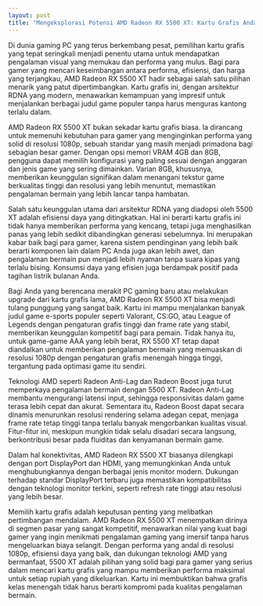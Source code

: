 ```yaml
---
layout: post
title: "Mengeksplorasi Potensi AMD Radeon RX 5500 XT: Kartu Grafis Andal untuk Pengalaman Gaming Seru"
---
```


Di dunia gaming PC yang terus berkembang pesat, pemilihan kartu grafis yang tepat seringkali menjadi penentu utama untuk mendapatkan pengalaman visual yang memukau dan performa yang mulus. Bagi para gamer yang mencari keseimbangan antara performa, efisiensi, dan harga yang terjangkau, AMD Radeon RX 5500 XT hadir sebagai salah satu pilihan menarik yang patut dipertimbangkan. Kartu grafis ini, dengan arsitektur RDNA yang modern, menawarkan kemampuan yang impresif untuk menjalankan berbagai judul game populer tanpa harus menguras kantong terlalu dalam.

AMD Radeon RX 5500 XT bukan sekadar kartu grafis biasa. Ia dirancang untuk memenuhi kebutuhan para gamer yang menginginkan performa yang solid di resolusi 1080p, sebuah standar yang masih menjadi primadona bagi sebagian besar gamer. Dengan opsi memori VRAM 4GB dan 8GB, pengguna dapat memilih konfigurasi yang paling sesuai dengan anggaran dan jenis game yang sering dimainkan. Varian 8GB, khususnya, memberikan keunggulan signifikan dalam menangani tekstur game berkualitas tinggi dan resolusi yang lebih menuntut, memastikan pengalaman bermain yang lebih lancar tanpa hambatan.

Salah satu keunggulan utama dari arsitektur RDNA yang diadopsi oleh 5500 XT adalah efisiensi daya yang ditingkatkan. Hal ini berarti kartu grafis ini tidak hanya memberikan performa yang kencang, tetapi juga menghasilkan panas yang lebih sedikit dibandingkan generasi sebelumnya. Ini merupakan kabar baik bagi para gamer, karena sistem pendinginan yang lebih baik berarti komponen lain dalam PC Anda juga akan lebih awet, dan pengalaman bermain pun menjadi lebih nyaman tanpa suara kipas yang terlalu bising. Konsumsi daya yang efisien juga berdampak positif pada tagihan listrik bulanan Anda.

Bagi Anda yang berencana merakit PC gaming baru atau melakukan upgrade dari kartu grafis lama, AMD Radeon RX 5500 XT bisa menjadi tulang punggung yang sangat baik. Kartu ini mampu menjalankan banyak judul game e-sports populer seperti Valorant, CS:GO, atau League of Legends dengan pengaturan grafis tinggi dan frame rate yang stabil, memberikan keunggulan kompetitif bagi para pemain. Tidak hanya itu, untuk game-game AAA yang lebih berat, RX 5500 XT tetap dapat diandalkan untuk memberikan pengalaman bermain yang memuaskan di resolusi 1080p dengan pengaturan grafis menengah hingga tinggi, tergantung pada optimasi game itu sendiri.

Teknologi AMD seperti Radeon Anti-Lag dan Radeon Boost juga turut memperkaya pengalaman bermain dengan 5500 XT. Radeon Anti-Lag membantu mengurangi latensi input, sehingga responsivitas dalam game terasa lebih cepat dan akurat. Sementara itu, Radeon Boost dapat secara dinamis menurunkan resolusi rendering selama adegan cepat, menjaga frame rate tetap tinggi tanpa terlalu banyak mengorbankan kualitas visual. Fitur-fitur ini, meskipun mungkin tidak selalu disadari secara langsung, berkontribusi besar pada fluiditas dan kenyamanan bermain game.

Dalam hal konektivitas, AMD Radeon RX 5500 XT biasanya dilengkapi dengan port DisplayPort dan HDMI, yang memungkinkan Anda untuk menghubungkannya dengan berbagai jenis monitor modern. Dukungan terhadap standar DisplayPort terbaru juga memastikan kompatibilitas dengan teknologi monitor terkini, seperti refresh rate tinggi atau resolusi yang lebih besar.

Memilih kartu grafis adalah keputusan penting yang melibatkan pertimbangan mendalam. AMD Radeon RX 5500 XT menempatkan dirinya di segmen pasar yang sangat kompetitif, menawarkan nilai yang kuat bagi gamer yang ingin menikmati pengalaman gaming yang imersif tanpa harus mengeluarkan biaya selangit. Dengan performa yang andal di resolusi 1080p, efisiensi daya yang baik, dan dukungan teknologi AMD yang bermanfaat, 5500 XT adalah pilihan yang solid bagi para gamer yang serius dalam mencari kartu grafis yang mampu memberikan performa maksimal untuk setiap rupiah yang dikeluarkan. Kartu ini membuktikan bahwa grafis kelas menengah tidak harus berarti kompromi pada kualitas pengalaman bermain.
